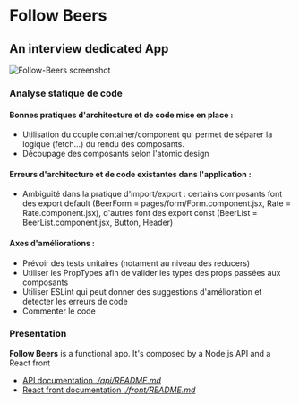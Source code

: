 # Follow Beers

## An interview dedicated App

<img src="./doc/screenshot.png" alt="Follow-Beers screenshot" />

### Analyse statique de code

#### Bonnes pratiques d'architecture et de code mise en place :

- Utilisation du couple container/component qui permet de séparer la logique (fetch...) du rendu des composants.
- Découpage des composants selon l'atomic design

#### Erreurs d'architecture et de code existantes dans l'application :

- Ambiguité dans la pratique d'import/export : certains composants font des export default (BeerForm = pages/form/Form.component.jsx, Rate = Rate.component.jsx),
  d'autres font des export const (BeerList = BeerList.component.jsx, Button, Header)

#### Axes d'améliorations :

- Prévoir des tests unitaires (notament au niveau des reducers)
- Utiliser les PropTypes afin de valider les types des props passées aux composants
- Utiliser ESLint qui peut donner des suggestions d'amélioration et détecter les erreurs de code
- Commenter le code

### Presentation

**Follow Beers** is a functional app. It's composed by a Node.js API and a React front

- [API documentation _./api/README.md_](./api/README.md)
- [React front documentation _./front/README.md_](./front/README.md)
